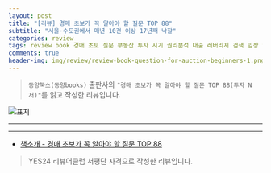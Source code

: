 ```yaml
---  
layout: post  
title: "[리뷰] 경매 초보가 꼭 알아야 할 질문 TOP 88"  
subtitle: "서울·수도권에서 매년 10건 이상 17년째 낙찰"  
categories: review  
tags: review book 경매 초보 질문 부동산 투자 시기 권리분석 대출 레버리지 검색 임장 입찰 낙찰 명도 가치 임대 매도 정보    
comments: true  
header-img: img/review/review-book-question-for-auction-beginners-1.png
---  
```

  
> `동양북스(동양books)` 출판사의 `"경매 초보가 꼭 알아야 할 질문 TOP 88(투자 N 저)"`를 읽고 작성한 리뷰입니다.  

![표지](https://theorydb.github.io/assets/img/review/review-book-question-for-auction-beginners-1.png)  

---

> 



---

* [책소개 - 경매 초보가 꼭 알아야 할 질문 TOP 88](http://www.yes24.com/Product/Goods/118034466)

> YES24 리뷰어클럽 서평단 자격으로 작성한 리뷰입니다.